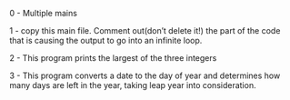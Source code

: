 0 - Multiple mains

1 - copy this main file. Comment out(don’t delete it!) the part of the code that is causing the output to go into an infinite loop.

2 - This program prints the largest of the three integers

3 - This program converts a date to the day of year and determines how many days are left in the year, taking leap year into consideration.
